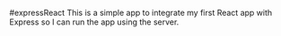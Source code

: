 #expressReact
This is a simple app to integrate my first React app with Express so I can run the app using the server.